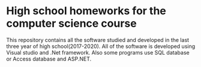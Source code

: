 # High school homeworks for the computer science course
 
 This repository contains all the software studied and developed in the last three year of high school(2017-2020). All of the software is developed using Visual studio and .Net framework. Also some programs use SQL database or Access database and ASP.NET.
